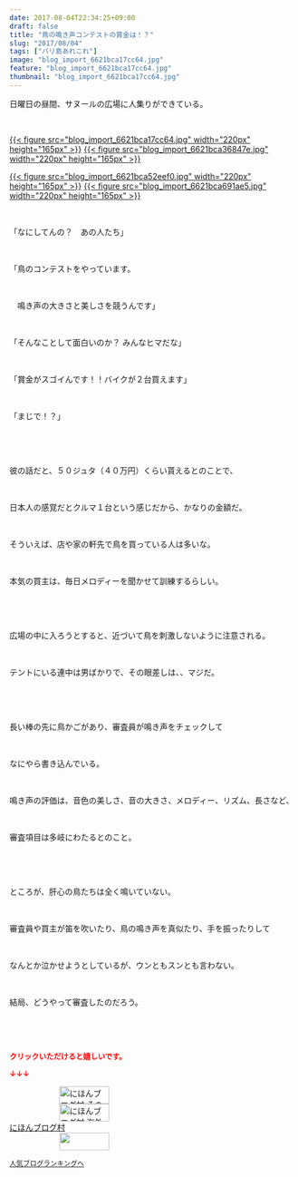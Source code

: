 ```yaml
---
date: 2017-08-04T22:34:25+09:00
draft: false
title: "鳥の鳴き声コンテストの賞金は！？"
slug: "2017/08/04"
tags: ["バリ島あれこれ"]
image: "blog_import_6621bca17cc64.jpg"
feature: "blog_import_6621bca17cc64.jpg"
thumbnail: "blog_import_6621bca17cc64.jpg"
---
```

<p>日曜日の昼間、サヌールの広場に人集りができている。</p><p> </p><p><a href="blog_import_6621bca17cc64.jpg">{{< figure src="blog_import_6621bca17cc64.jpg" width="220px" height="165px" >}}</a> <a href="blog_import_6621bca36847e.jpg">{{< figure src="blog_import_6621bca36847e.jpg" width="220px" height="165px" >}}</a></p><p><a href="blog_import_6621bca52eef0.jpg">{{< figure src="blog_import_6621bca52eef0.jpg" width="220px" height="165px" >}}</a> <a href="blog_import_6621bca691ae5.jpg">{{< figure src="blog_import_6621bca691ae5.jpg" width="220px" height="165px" >}}</a></p><p> </p><p>「なにしてんの？　あの人たち」</p><p> </p><p>「鳥のコンテストをやっています。</p><p> </p><p>　鳴き声の大きさと美しさを競うんです」</p><p> </p><p>「そんなことして面白いのか？ みんなヒマだな」</p><p> </p><p>「賞金がスゴイんです！！バイクが２台買えます」</p><p> </p><p>「まじで！？」</p><p> </p><p> </p><p>彼の話だと、５０ジュタ（４０万円）くらい貰えるとのことで、</p><p> </p><p>日本人の感覚だとクルマ１台という感じだから、かなりの金額だ。</p><p> </p><p>そういえば、店や家の軒先で鳥を買っている人は多いな。</p><p> </p><p>本気の買主は、毎日メロディーを聞かせて訓練するらしい。</p><p> </p><p> </p><p>広場の中に入ろうとすると、近づいて鳥を刺激しないように注意される。</p><p> </p><p>テントにいる連中は男ばかりで、その眼差しは、、マジだ。</p><p> </p><p> </p><p>長い棒の先に鳥かごがあり、審査員が鳴き声をチェックして</p><p> </p><p>なにやら書き込んでいる。</p><p> </p><p>鳴き声の評価は、音色の美しさ、音の大きさ、メロディー、リズム、長さなど、</p><p> </p><p>審査項目は多岐にわたるとのこと。</p><p> </p><p> </p><p>ところが、肝心の鳥たちは全く鳴いていない。</p><p> </p><p>審査員や買主が笛を吹いたり、鳥の鳴き声を真似たり、手を振ったりして</p><p> </p><p>なんとか泣かせようとしているが、ウンともスンとも言わない。</p><p> </p><p>結局、どうやって審査したのだろう。</p><p> </p><p> </p><p><font color="#ff0000" size="2"><strong>クリックいただけると嬉しいです。</strong></font></p><p><font color="#ff0000" size="2"><strong>↓↓↓</strong></font></p><p><a href="ranking.html?p_cid=01260127" id="&amp;blogmura_banner" target="_blank"><img alt="にほんブログ村 その他生活ブログ 不動産投資へ" border="0" height="31" src="data:image/svg+xml;charset=utf-8,%3Csvg%20xmlns%3D%22http%3A%2F%2Fwww.w3.org%2F2000%2Fsvg%22%20title%3D%22Placeholder%20for%20Images%22%20role%3D%22presentation%22%20viewBox%3D%220%200%2088%2031%22%20%2F%3E" width="88" data-src="//life.blogmura.com/hudousantoushi/img/hudousantoushi88_31.gif" style="aspect-ratio: auto 88 / 31;"/><noscript><img alt="にほんブログ村 その他生活ブログ 不動産投資へ" border="0" height="31" src="//life.blogmura.com/hudousantoushi/img/hudousantoushi88_31.gif" width="88"></noscript></a><br/><a href="ranking.html?p_cid=01260127" target="_blank"><img alt="にほんブログ村 海外生活ブログ バリ島情報へ" border="0" height="31" src="data:image/svg+xml;charset=utf-8,%3Csvg%20xmlns%3D%22http%3A%2F%2Fwww.w3.org%2F2000%2Fsvg%22%20title%3D%22Placeholder%20for%20Images%22%20role%3D%22presentation%22%20viewBox%3D%220%200%2088%2031%22%20%2F%3E" width="88" data-src="https://img-proxy.blog-video.jp/images?url=http%3A%2F%2Foverseas.blogmura.com%2Fbali%2Fimg%2Fbali88_31.gif" style="aspect-ratio: auto 88 / 31;"/><noscript><img alt="にほんブログ村 海外生活ブログ バリ島情報へ" border="0" height="31" src="https://img-proxy.blog-video.jp/images?url=http%3A%2F%2Foverseas.blogmura.com%2Fbali%2Fimg%2Fbali88_31.gif" width="88"></noscript></a><br/><a href="ranking.html?p_cid=01260127" target="_blank">にほんブログ村</a><br/><a href="link.php?1804582" title="人気ブログランキングへ"><img border="0" height="31" src="data:image/svg+xml;charset=utf-8,%3Csvg%20xmlns%3D%22http%3A%2F%2Fwww.w3.org%2F2000%2Fsvg%22%20title%3D%22Placeholder%20for%20Images%22%20role%3D%22presentation%22%20viewBox%3D%220%200%2088%2031%22%20%2F%3E" width="88" data-src="https://blog.with2.net/img/banner/banner_22.gif" style="aspect-ratio: auto 88 / 31;"/><noscript><img border="0" height="31" src="https://blog.with2.net/img/banner/banner_22.gif" width="88"></noscript></a></p><p><a href="link.php?1804582" style="font-size: 12px;">人気ブログランキングへ</a></p>

